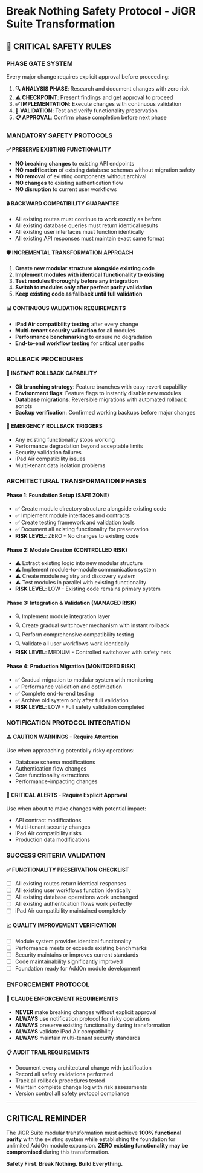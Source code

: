 # Break Nothing Safety Protocol - JiGR Suite Transformation

## 🚨 CRITICAL SAFETY RULES

### **PHASE GATE SYSTEM**
Every major change requires explicit approval before proceeding:

1. **🔍 ANALYSIS PHASE**: Research and document changes with zero risk
2. **⚠️ CHECKPOINT**: Present findings and get approval to proceed  
3. **✅ IMPLEMENTATION**: Execute changes with continuous validation
4. **🔄 VALIDATION**: Test and verify functionality preservation
5. **📋 APPROVAL**: Confirm phase completion before next phase

### **MANDATORY SAFETY PROTOCOLS**

#### **✅ PRESERVE EXISTING FUNCTIONALITY**
- **NO breaking changes** to existing API endpoints
- **NO modification** of existing database schemas without migration safety
- **NO removal** of existing components without archival
- **NO changes** to existing authentication flow
- **NO disruption** to current user workflows

#### **🔒 BACKWARD COMPATIBILITY GUARANTEE** 
- All existing routes must continue to work exactly as before
- All existing database queries must return identical results
- All existing user interfaces must function identically
- All existing API responses must maintain exact same format

#### **🛡️ INCREMENTAL TRANSFORMATION APPROACH**
1. **Create new modular structure alongside existing code**
2. **Implement modules with identical functionality to existing**
3. **Test modules thoroughly before any integration**
4. **Switch to modules only after perfect parity validation**
5. **Keep existing code as fallback until full validation**

#### **📊 CONTINUOUS VALIDATION REQUIREMENTS**
- **iPad Air compatibility testing** after every change
- **Multi-tenant security validation** for all modules
- **Performance benchmarking** to ensure no degradation
- **End-to-end workflow testing** for critical user paths

### **ROLLBACK PROCEDURES**

#### **🔄 INSTANT ROLLBACK CAPABILITY**
- **Git branching strategy**: Feature branches with easy revert capability
- **Environment flags**: Feature flags to instantly disable new modules
- **Database migrations**: Reversible migrations with automated rollback scripts
- **Backup verification**: Confirmed working backups before major changes

#### **🚨 EMERGENCY ROLLBACK TRIGGERS**
- Any existing functionality stops working
- Performance degradation beyond acceptable limits  
- Security validation failures
- iPad Air compatibility issues
- Multi-tenant data isolation problems

### **ARCHITECTURAL TRANSFORMATION PHASES**

#### **Phase 1: Foundation Setup (SAFE ZONE)**
- ✅ Create module directory structure alongside existing code
- ✅ Implement module interfaces and contracts
- ✅ Create testing framework and validation tools
- ✅ Document all existing functionality for preservation
- **RISK LEVEL**: ZERO - No changes to existing code

#### **Phase 2: Module Creation (CONTROLLED RISK)**
- ⚠️ Extract existing logic into new modular structure
- ⚠️ Implement module-to-module communication system  
- ⚠️ Create module registry and discovery system
- ⚠️ Test modules in parallel with existing functionality
- **RISK LEVEL**: LOW - Existing code remains primary system

#### **Phase 3: Integration & Validation (MANAGED RISK)**
- 🔍 Implement module integration layer
- 🔍 Create gradual switchover mechanism with instant rollback
- 🔍 Perform comprehensive compatibility testing
- 🔍 Validate all user workflows work identically
- **RISK LEVEL**: MEDIUM - Controlled switchover with safety nets

#### **Phase 4: Production Migration (MONITORED RISK)**
- ✅ Gradual migration to modular system with monitoring
- ✅ Performance validation and optimization
- ✅ Complete end-to-end testing
- ✅ Archive old system only after full validation
- **RISK LEVEL**: LOW - Full safety validation completed

### **NOTIFICATION PROTOCOL INTEGRATION**

#### **⚠️ CAUTION WARNINGS** - Require Attention
Use when approaching potentially risky operations:
- Database schema modifications
- Authentication flow changes  
- Core functionality extractions
- Performance-impacting changes

#### **🚨 CRITICAL ALERTS** - Require Explicit Approval  
Use when about to make changes with potential impact:
- API contract modifications
- Multi-tenant security changes
- iPad Air compatibility risks
- Production data modifications

### **SUCCESS CRITERIA VALIDATION**

#### **✅ FUNCTIONALITY PRESERVATION CHECKLIST**
- [ ] All existing routes return identical responses
- [ ] All existing user workflows function identically
- [ ] All existing database operations work unchanged
- [ ] All existing authentication flows work perfectly
- [ ] iPad Air compatibility maintained completely

#### **📈 QUALITY IMPROVEMENT VERIFICATION**
- [ ] Module system provides identical functionality
- [ ] Performance meets or exceeds existing benchmarks  
- [ ] Security maintains or improves current standards
- [ ] Code maintainability significantly improved
- [ ] Foundation ready for AddOn module development

### **ENFORCEMENT PROTOCOL**

#### **🤖 CLAUDE ENFORCEMENT REQUIREMENTS**
- **NEVER** make breaking changes without explicit approval
- **ALWAYS** use notification protocol for risky operations
- **ALWAYS** preserve existing functionality during transformation
- **ALWAYS** validate iPad Air compatibility
- **ALWAYS** maintain multi-tenant security standards

#### **📋 AUDIT TRAIL REQUIREMENTS**
- Document every architectural change with justification
- Record all safety validations performed
- Track all rollback procedures tested
- Maintain complete change log with risk assessments
- Version control all safety protocol compliance

---

## **CRITICAL REMINDER**
The JiGR Suite modular transformation must achieve **100% functional parity** with the existing system while establishing the foundation for unlimited AddOn module expansion. **ZERO existing functionality may be compromised** during this transformation.

**Safety First. Break Nothing. Build Everything.**